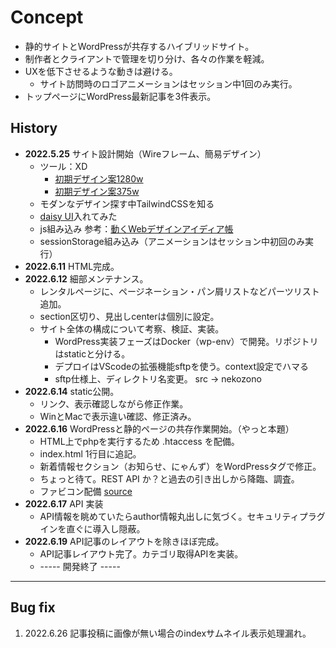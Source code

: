 # Concept

- 静的サイトとWordPressが共存するハイブリッドサイト。
- 制作者とクライアントで管理を切り分け、各々の作業を軽減。
- UXを低下させるような動きは避ける。
  - サイト訪問時のロゴアニメーションはセッション中1回のみ実行。
- トップページにWordPress最新記事を3件表示。

## History

- __2022.5.25__ サイト設計開始（Wireフレーム、簡易デザイン）
  -  ツール：XD
     - [初期デザイン案1280w](https://xd.adobe.com/view/193944f9-4114-4ae5-bb9f-5cd4284df7d6-4c6a/?fullscreen)
     - [初期デザイン案375w](https://xd.adobe.com/view/e0d61eca-fe49-4461-8113-8ac5e36b7315-b585/?fullscreen)
  - モダンなデザイン探す中TailwindCSSを知る
  - [daisy UI](https://daisyui.com/)入れてみた
  - js組み込み 参考：[動くWebデザインアイディア帳](https://coco-factory.jp/ugokuweb/)
  - sessionStorage組み込み（アニメーションはセッション中初回のみ実行）
- __2022.6.11__ HTML完成。
- __2022.6.12__ 細部メンテナンス。
  - レンタルページに、ページネーション・パン屑リストなどパーツリスト追加。
  - section区切り、見出しcenterは個別に設定。
  - サイト全体の構成について考察、検証、実装。
    - WordPress実装フェーズはDocker（wp-env）で開発。リポジトリはstaticと分ける。
    - デプロイはVScodeの拡張機能sftpを使う。context設定でハマる
    - sftp仕様上、ディレクトリ名変更。 src → nekozono 
- __2022.6.14__ static公開。
  - リンク、表示確認しながら修正作業。
  - WinとMacで表示違い確認、修正済み。
- __2022.6.16__ WordPressと静的ページの共存作業開始。（やっと本題）
  - HTML上でphpを実行するため .htaccess を配備。
  - index.html 1行目に追記。
  - 新着情報セクション（お知らせ、にゃんず）をWordPressタグで修正。
  - ちょっと待て。REST API か？と過去の引き出しから降臨、調査。
  - ファビコン配備 [source](https://evilmartians.com/chronicles/how-to-favicon-in-2021-six-files-that-fit-most-needs)
- __2022.6.17__ API 実装
  - API情報を眺めていたらauthor情報丸出しに気づく。セキュリティプラグインを直ぐに導入し隠蔽。 
- __2022.6.19__ API記事のレイアウトを除きほぼ完成。
  - API記事レイアウト完了。カテゴリ取得APIを実装。
  -  ----- 開発終了 -----

---
## Bug fix

1. 2022.6.26 記事投稿に画像が無い場合のindexサムネイル表示処理漏れ。
